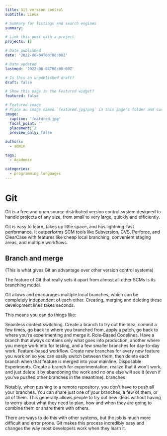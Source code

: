 ```yaml
---
title: Git version control
subtitle: Linux

# Summary for listings and search engines
summary: 

# Link this post with a project
projects: []

# Date published
date: '2022-06-04T00:00:00Z'

# Date updated
lastmod: '2022-06-04T00:00:00Z'

# Is this an unpublished draft?
draft: false

# Show this page in the Featured widget?
featured: false

# Featured image
# Place an image named `featured.jpg/png` in this page's folder and customize its options here.
image:
  caption: 'featured.jpg'
  focal_point: ''
  placement: 2
  preview_only: false

authors:
  - admin

tags:
  - Academic

categories:
  - programming languages
---
```



# Git


Git is a free and open source distributed version control system designed to handle projects of any size, from small to very large, quickly and efficiently.

Git is easy to learn, takes up little space, and has lightning-fast performance. It outperforms SCM tools like Subversion, CVS, Perforce, and ClearCase with features like cheap local branching, convenient staging areas, and multiple workflows.


## Branch and merge


(This is what gives Git an advantage over other version control systems)

The feature of Git that really sets it apart from almost all other SCMs is its branching model.

Git allows and encourages multiple local branches, which can be completely independent of each other. Creating, merging and deleting these development lines takes seconds.

This means you can do things like:

Seamless context switching. Create a branch to try out the idea, commit a few times, go back to where you branched from, apply a patch, go back to where you're experimenting and merge it.
Role-Based Codelines. Have a branch that always contains only what goes into production, another where you merge work into for testing, and a few smaller branches for day-to-day work.
Feature-based workflow. Create new branches for every new feature you work on so you can easily switch between them, then delete each branch when that feature is merged into your mainline.
Disposable Experiments. Create a branch for experimentation, realize that it won't work, and just delete it by abandoning the work and no one else will see it (even if you've pushed other branches in the meantime).
branches

Notably, when pushing to a remote repository, you don't have to push all your branches. You can share just one of your branches, a few of them, or all of them. This generally allows people to try out new ideas without having to worry about what they need to plan, how and when they are going to combine them or share them with others.

There are ways to do this with other systems, but the job is much more difficult and error prone. Git makes this process incredibly easy and changes the way most developers work when they learn it.
